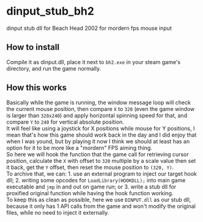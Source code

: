 # dinput_stub_bh2
dinput stub dll for Beach Head 2002 for mordern fps mouse input

## How to install
Compile it as dinput.dll, place it next to ``bh2.exe`` in your steam game's directory, and run the game normally.

## How this works
Basically while the game is running, the window message loop will check the current mouse position, then compare ``X`` to ``320`` (even the game window is larger than ``320x240``) and apply horizontal spinning speed for that, and compare ``Y`` to ``240`` for vertical absolute position.  
It will feel like using a joystick for X positions while mouse for Y positions, I mean that's how this game should work back in the day and I did enjoy that when I was yound, but by playing it now I think we should at least has an option for it to be more like a "mordern" FPS aiming thing.  
So here we will hook the function that the game call for retrieving cursor position, calculate the ``X`` with offset to ``320`` multiple by a scale value then set it back, get the ``Y`` offset, then reset the mouse position to ``(320, Y)``.  
To archive that, we can: 1. use an external program to inject our target hook dll; 2. writing some opcodes for ``LoadLibrary(HOOKDLL);`` into main game executable and ``jmp`` in and out on game run; or 3. write a stub dll for proxified original function while having the hook function working.  
To keep this as clean as possible, here we use ``DINPUT.dll`` as our stub dll, because it only has 1 API calls from the game and won't modify the original files, while no need to inject it externally.
